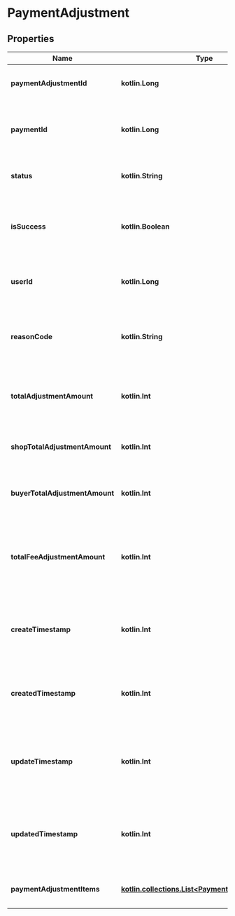 
# PaymentAdjustment

## Properties
| Name | Type | Description | Notes |
| ------------ | ------------- | ------------- | ------------- |
| **paymentAdjustmentId** | **kotlin.Long** | The numeric ID for a payment adjustment. |  [optional] |
| **paymentId** | **kotlin.Long** | A unique numeric ID for a payment to a specific Etsy [shop](/documentation/reference#tag/Shop). |  [optional] |
| **status** | **kotlin.String** | The status string of the payment adjustment. |  [optional] |
| **isSuccess** | **kotlin.Boolean** | When true, the payment adjustment was or is likely to complete successfully. |  [optional] |
| **userId** | **kotlin.Long** | The numeric ID for the [user](/documentation/reference#tag/User) (seller) fulfilling the purchase. |  [optional] |
| **reasonCode** | **kotlin.String** | A human-readable string describing the reason for the refund. |  [optional] |
| **totalAdjustmentAmount** | **kotlin.Int** | The total numeric amount of the refund in the payment currency. |  [optional] |
| **shopTotalAdjustmentAmount** | **kotlin.Int** | The numeric amount of the refund in the shop currency. |  [optional] |
| **buyerTotalAdjustmentAmount** | **kotlin.Int** | The numeric amount of the refund in the buyer currency. |  [optional] |
| **totalFeeAdjustmentAmount** | **kotlin.Int** | The numeric amount of card processing fees associated with a payment adjustment. |  [optional] |
| **createTimestamp** | **kotlin.Int** | The transaction&#39;s creation date and time, in epoch seconds. |  [optional] |
| **createdTimestamp** | **kotlin.Int** | The transaction&#39;s creation date and time, in epoch seconds. |  [optional] |
| **updateTimestamp** | **kotlin.Int** | The date and time of the last change to the payment adjustment in epoch seconds. |  [optional] |
| **updatedTimestamp** | **kotlin.Int** | The date and time of the last change to the payment adjustment in epoch seconds. |  [optional] |
| **paymentAdjustmentItems** | [**kotlin.collections.List&lt;PaymentAdjustmentItem&gt;**](PaymentAdjustmentItem.md) | List of payment adjustment line items. |  [optional] |



